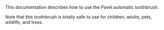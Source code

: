 This documentation describes how to use the Pavel automatic
toothbrush.

Note that this toothbrush is totally safe to
use for children, adults, pets, wildlife, and trees.
